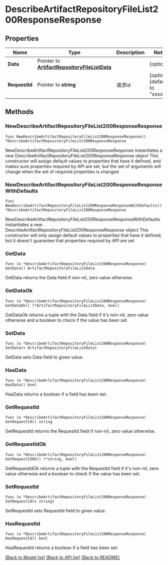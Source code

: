# DescribeArtifactRepositoryFileList200ResponseResponse

## Properties

Name | Type | Description | Notes
------------ | ------------- | ------------- | -------------
**Data** | Pointer to [**ArtifactRepositoryFileListData**](ArtifactRepositoryFileListData.md) |  | [optional] 
**RequestId** | Pointer to **string** | 请求id | [optional] [default to "xxxxx"]

## Methods

### NewDescribeArtifactRepositoryFileList200ResponseResponse

`func NewDescribeArtifactRepositoryFileList200ResponseResponse() *DescribeArtifactRepositoryFileList200ResponseResponse`

NewDescribeArtifactRepositoryFileList200ResponseResponse instantiates a new DescribeArtifactRepositoryFileList200ResponseResponse object
This constructor will assign default values to properties that have it defined,
and makes sure properties required by API are set, but the set of arguments
will change when the set of required properties is changed

### NewDescribeArtifactRepositoryFileList200ResponseResponseWithDefaults

`func NewDescribeArtifactRepositoryFileList200ResponseResponseWithDefaults() *DescribeArtifactRepositoryFileList200ResponseResponse`

NewDescribeArtifactRepositoryFileList200ResponseResponseWithDefaults instantiates a new DescribeArtifactRepositoryFileList200ResponseResponse object
This constructor will only assign default values to properties that have it defined,
but it doesn't guarantee that properties required by API are set

### GetData

`func (o *DescribeArtifactRepositoryFileList200ResponseResponse) GetData() ArtifactRepositoryFileListData`

GetData returns the Data field if non-nil, zero value otherwise.

### GetDataOk

`func (o *DescribeArtifactRepositoryFileList200ResponseResponse) GetDataOk() (*ArtifactRepositoryFileListData, bool)`

GetDataOk returns a tuple with the Data field if it's non-nil, zero value otherwise
and a boolean to check if the value has been set.

### SetData

`func (o *DescribeArtifactRepositoryFileList200ResponseResponse) SetData(v ArtifactRepositoryFileListData)`

SetData sets Data field to given value.

### HasData

`func (o *DescribeArtifactRepositoryFileList200ResponseResponse) HasData() bool`

HasData returns a boolean if a field has been set.

### GetRequestId

`func (o *DescribeArtifactRepositoryFileList200ResponseResponse) GetRequestId() string`

GetRequestId returns the RequestId field if non-nil, zero value otherwise.

### GetRequestIdOk

`func (o *DescribeArtifactRepositoryFileList200ResponseResponse) GetRequestIdOk() (*string, bool)`

GetRequestIdOk returns a tuple with the RequestId field if it's non-nil, zero value otherwise
and a boolean to check if the value has been set.

### SetRequestId

`func (o *DescribeArtifactRepositoryFileList200ResponseResponse) SetRequestId(v string)`

SetRequestId sets RequestId field to given value.

### HasRequestId

`func (o *DescribeArtifactRepositoryFileList200ResponseResponse) HasRequestId() bool`

HasRequestId returns a boolean if a field has been set.


[[Back to Model list]](../README.md#documentation-for-models) [[Back to API list]](../README.md#documentation-for-api-endpoints) [[Back to README]](../README.md)


